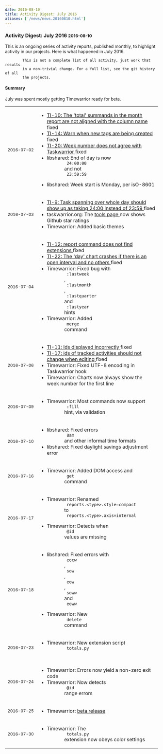 ```yaml
---
date: 2016-08-10
title: Activity Digest: July 2016
aliases: ['/news/news.20160810.html']
---
```

<div class="col-md-8 main">
 <div class="row">
  <h3>
   Activity Digest: July 2016
   <small>
    2016-08-10
   </small>
  </h3>
  <p>
   This is an ongoing series of activity reports, published monthly,
            to highlight activity in our projects. Here is what happened in
            July 2016.

            This is not a complete list of all activity, just work that results
            in a non-trivial change. For a full list, see the git history of all
            the projects.
  </p>
  <div class="callout callout-info">
   <h4>
    Summary
   </h4>
   <p>
    July was spent mostly getting Timewarrior ready for beta.
   </p>
  </div>
  <table class="table table-striped table-compact">
   <tr>
    <td style="white-space: nowrap;">
     <small>
      2016-07-02
     </small>
    </td>
    <td>
     <ul>
      <li>
       <a href="https://bug.tasktools.org/browse/TI-10">
        TI-10: The 'total' summands in the month report are not aligned with the column name
       </a>
       fixed
      </li>
      <li>
       <a href="https://bug.tasktools.org/browse/TI-14">
        TI-14: Warn when new tags are being created
       </a>
       fixed
      </li>
      <li>
       <a href="https://bug.tasktools.org/browse/TI-20">
        TI-20: Week number does not agree with Taskwarrior
       </a>
       fixed
      </li>
      <li>
       libshared: End of day is now
       <code>
        24:00:00
       </code>
       and not
       <code>
        23:59:59
       </code>
      </li>
      <li>
       libshared: Week start is Monday, per isO-8601
      </li>
     </ul>
    </td>
   </tr>
   <tr>
    <td>
     <small>
      2016-07-03
     </small>
    </td>
    <td>
     <ul>
      <li>
       <a href="https://bug.tasktools.org/browse/TI-9">
        TI-9: Task spanning over whole day should show up as taking 24:00 instead of 23:59
       </a>
       fixed
      </li>
      <li>
       taskwarrior.org: The
       <a href="/tools/index.html">
        tools page
       </a>
       now shows Github star ratings
      </li>
      <li>
       Timewarrior: Added basic themes
      </li>
     </ul>
    </td>
   </tr>
   <tr>
    <td>
     <small>
      2016-07-04
     </small>
    </td>
    <td>
     <ul>
      <li>
       <a href="https://bug.tasktools.org/browse/TI-12">
        TI-12: report command does not find extensions
       </a>
       fixed
      </li>
      <li>
       <a href="https://bug.tasktools.org/browse/TI-22">
        TI-22: The 'day' chart crashes if there is an open interval and no others
       </a>
       fixed
      </li>
      <li>
       Timewarrior: Fixed bug with
       <code>
        :lastweek
       </code>
       ,
       <code>
        :lastmonth
       </code>
       ,
       <code>
        :lastquarter
       </code>
       and
       <code>
        :lastyear
       </code>
       hints
      </li>
      <li>
       Timewarrior: Added
       <code>
        merge
       </code>
       command
      </li>
     </ul>
    </td>
   </tr>
   <tr>
    <td>
     <small>
      2016-07-06
     </small>
    </td>
    <td>
     <ul>
      <li>
       <a href="https://bug.tasktools.org/browse/TI-11">
        TI-11: Ids displayed incorrectly
       </a>
       fixed
      </li>
      <li>
       <a href="https://bug.tasktools.org/browse/TI-17">
        TI-17: ids of tracked activities should not change when editing
       </a>
       fixed
      </li>
      <li>
       Timewarrior: Fixed UTF-8 encoding in Taskwarrior hook
      </li>
      <li>
       Timewarrior: Charts now always show the week number for the first line
      </li>
     </ul>
    </td>
   </tr>
   <tr>
    <td>
     <small>
      2016-07-09
     </small>
    </td>
    <td>
     <ul>
      <li>
       Timewarrior: Most commands now support
       <code>
        :fill
       </code>
       hint, via validation
      </li>
     </ul>
    </td>
   </tr>
   <tr>
    <td>
     <small>
      2016-07-10
     </small>
    </td>
    <td>
     <ul>
      <li>
       libshared: Fixed errors
       <code>
        8am
       </code>
       and other informal time formats
      </li>
      <li>
       libshared: Fixed daylight savings adjustment error
      </li>
     </ul>
    </td>
   </tr>
   <tr>
    <td>
     <small>
      2016-07-16
     </small>
    </td>
    <td>
     <ul>
      <li>
       Timewarrior: Added DOM access and
       <code>
        get
       </code>
       command
      </li>
     </ul>
    </td>
   </tr>
   <tr>
    <td>
     <small>
      2016-07-17
     </small>
    </td>
    <td>
     <ul>
      <li>
       Timewarrior: Renamed
       <code>
        reports.&lt;type&gt;.style=compact
       </code>
       to
       <code>
        reports.&lt;type&gt;.axis=internal
       </code>
      </li>
      <li>
       Timewarrior: Detects when
       <code>
        @id
       </code>
       values are missing
      </li>
     </ul>
    </td>
   </tr>
   <tr>
    <td>
     <small>
      2016-07-18
     </small>
    </td>
    <td>
     <ul>
      <li>
       libshared: Fixed errors with
       <code>
        eocw
       </code>
       ,
       <code>
        sow
       </code>
       ,
       <code>
        eow
       </code>
       ,
       <code>
        soww
       </code>
       and
       <code>
        eoww
       </code>
      </li>
      <li>
       Timewarrior: New
       <code>
        delete
       </code>
       command
      </li>
     </ul>
    </td>
   </tr>
   <tr>
    <td>
     <small>
      2016-07-23
     </small>
    </td>
    <td>
     <ul>
      <li>
       Timewarrior: New extension script
       <code>
        totals.py
       </code>
      </li>
     </ul>
    </td>
   </tr>
   <tr>
    <td>
     <small>
      2016-07-24
     </small>
    </td>
    <td>
     <ul>
      <li>
       Timewarrior: Errors now yield a non-zero exit code
      </li>
      <li>
       Timewarrior: Now detects
       <code>
        @id
       </code>
       range errors
      </li>
     </ul>
    </td>
   </tr>
   <tr>
    <td>
     <small>
      2016-07-25
     </small>
    </td>
    <td>
     <ul>
      <li>
       Timewarrior:
       <a href="/news/news.20160725.html">
        beta release
       </a>
      </li>
     </ul>
    </td>
   </tr>
   <tr>
    <td>
     <small>
      2016-07-30
     </small>
    </td>
    <td>
     <ul>
      <li>
       Timewarrior: The
       <code>
        totals.py
       </code>
       extension now obeys color settings
      </li>
     </ul>
    </td>
   </tr>
  </table>
  <br/>
  <br/>
 </div>
</div>

